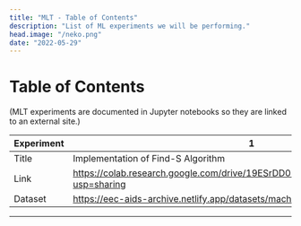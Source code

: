 ```yaml
---
title: "MLT - Table of Contents"
description: "List of ML experiments we will be performing."
head.image: "/neko.png"
date: "2022-05-29"
---
```


# Table of Contents

(MLT experiments are documented in Jupyter notebooks so they are linked to an external site.)

| Experiment | 1                                                                                     |
| ---------- | ------------------------------------------------------------------------------------- |
| Title      | Implementation of Find-S Algorithm                                                    |
| Link       | https://colab.research.google.com/drive/19ESrDD0EFaVBYqZiIiCc02n0WRR3YL3O?usp=sharing |
| Dataset    | https://eec-aids-archive.netlify.app/datasets/machine_learning/play_tennis.csv        |

---

